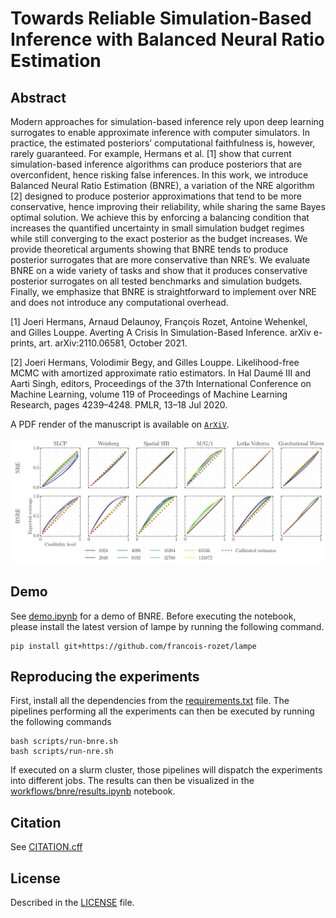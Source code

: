 # Towards Reliable Simulation-Based Inference with Balanced Neural Ratio Estimation

## Abstract
Modern approaches for simulation-based inference rely upon deep learning surrogates to enable approximate inference with computer simulators. In practice, the estimated posteriors’ computational faithfulness is, however, rarely guaranteed. For example, Hermans et al. [1] show that current simulation-based inference algorithms can produce posteriors that are overconfident, hence risking false inferences. In this work, we introduce Balanced Neural Ratio Estimation (BNRE), a variation of the NRE algorithm [2] designed to produce posterior approximations that tend to be more conservative, hence improving their reliability, while sharing the same Bayes optimal solution. We achieve this by enforcing a balancing condition that increases the quantified uncertainty in small simulation budget regimes while still converging to the exact posterior as the budget increases. We provide theoretical arguments showing that BNRE tends to produce posterior surrogates that are more conservative than NRE’s. We evaluate BNRE on a wide variety of tasks and show that it produces conservative posterior surrogates on all tested benchmarks and simulation budgets. Finally, we emphasize that BNRE is straightforward to implement over NRE and does not introduce any computational overhead.

[1] Joeri Hermans, Arnaud Delaunoy, François Rozet, Antoine Wehenkel, and Gilles Louppe.
Averting A Crisis In Simulation-Based Inference. arXiv e-prints, art. arXiv:2110.06581, October
2021.

[2] Joeri Hermans, Volodimir Begy, and Gilles Louppe. Likelihood-free MCMC with amortized
approximate ratio estimators. In Hal Daumé III and Aarti Singh, editors, Proceedings of the
37th International Conference on Machine Learning, volume 119 of Proceedings of Machine
Learning Research, pages 4239–4248. PMLR, 13–18 Jul 2020.

A PDF render of the manuscript is available on [`ArXiV`](https://arxiv.org/abs/2208.13624).

<img src=".github/coverage.png">

## Demo

See [demo.ipynb](demo.ipynb) for a demo of BNRE. Before executing the notebook, please install the latest version of lampe by running the following command.
```
pip install git+https://github.com/francois-rozet/lampe
```
## Reproducing the experiments
First, install all the dependencies from the [requirements.txt](requirements.txt) file. The pipelines performing all the experiments can then be executed by running the following commands
```
bash scripts/run-bnre.sh
bash scripts/run-nre.sh
```
If executed on a slurm cluster, those pipelines will dispatch the experiments into different jobs. The results can then be visualized in the [workflows/bnre/results.ipynb](workflows/bnre/results.ipynb) notebook.

## Citation

See [CITATION.cff](CITATION.cff)

## License

Described in the [LICENSE](LICENSE) file.
